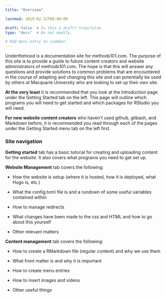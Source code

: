```yaml
---
title: "Overview"

lastmod: 2019-02-22T00:00:00

draft: false  # Is this a draft? true/false
type: "docs"  # Do not modify.

# Add menu entry to sidebar.
---
```


Underthehood is a documentation site for methods101.com. The purpose of this site is to provide a guide to future content creators and website administrators of methods101.com. The hope is that this will answer any questions and provide solutions to common problems that are encountered in the course of adapting and changing this site and can potentially be used by others at Macquarie University who are looking to set up their own site. 

**At the very least** it is recommended that you look at the Introduction page under the Getting Started tab on the left. This page will outline which programs you will need to get started and which packages for RStudio you will need.

**For new website content creators** who haven't used github, gitbash, and Markdown before, it is recommended you read through each of the pages under the Getting Started menu tab on the left first.

### Site navigation

**Getting started** tab has a basic tutorial for creating and uploading content for the website. It also covers what programs you need to get set up.

**Website Management** tab covers the following:

* How the website is setup (where it is hosted, how it is deployed, what Hugo is, etc.)

* What the config.toml file is and a rundown of some useful variables contained within

* How to manage redirects

* What changes have been made to the css and HTML and how to go about this yourself

* Other relevant matters

**Content management** tab covers the following:

* How to create a RMarkdown file (regular content) and why we use them 

* What front matter is and why it is important

* How to create menu entries

* How to insert images and videos 

* Other useful things



